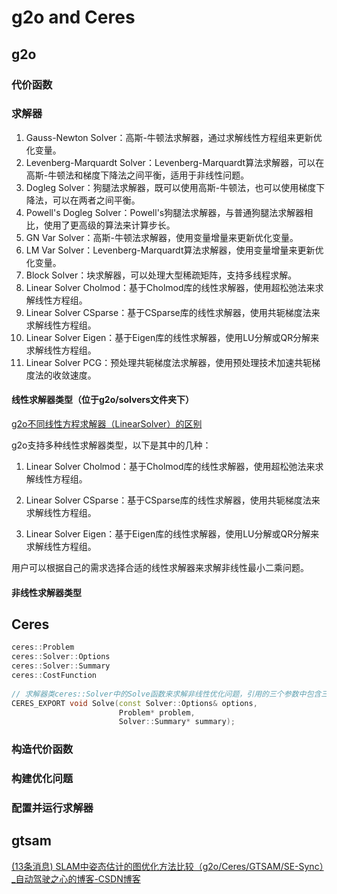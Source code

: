 # g2o and Ceres

## g2o

### 代价函数



### 求解器

1. Gauss-Newton Solver：高斯-牛顿法求解器，通过求解线性方程组来更新优化变量。
2. Levenberg-Marquardt Solver：Levenberg-Marquardt算法求解器，可以在高斯-牛顿法和梯度下降法之间平衡，适用于非线性问题。
3. Dogleg Solver：狗腿法求解器，既可以使用高斯-牛顿法，也可以使用梯度下降法，可以在两者之间平衡。
4. Powell's Dogleg Solver：Powell's狗腿法求解器，与普通狗腿法求解器相比，使用了更高级的算法来计算步长。
5. GN Var Solver：高斯-牛顿法求解器，使用变量增量来更新优化变量。
6. LM Var Solver：Levenberg-Marquardt算法求解器，使用变量增量来更新优化变量。
7. Block Solver：块求解器，可以处理大型稀疏矩阵，支持多线程求解。
8. Linear Solver Cholmod：基于Cholmod库的线性求解器，使用超松弛法来求解线性方程组。
9. Linear Solver CSparse：基于CSparse库的线性求解器，使用共轭梯度法来求解线性方程组。
10. Linear Solver Eigen：基于Eigen库的线性求解器，使用LU分解或QR分解来求解线性方程组。
11. Linear Solver PCG：预处理共轭梯度法求解器，使用预处理技术加速共轭梯度法的收敛速度。

#### 线性求解器类型（位于g2o/solvers文件夹下）

[g2o不同线性方程求解器（LinearSolver）的区别](https://blog.csdn.net/ziliwangmoe/article/details/89399540)

g2o支持多种线性求解器类型，以下是其中的几种：

1. Linear Solver Cholmod：基于Cholmod库的线性求解器，使用超松弛法来求解线性方程组。

2. Linear Solver CSparse：基于CSparse库的线性求解器，使用共轭梯度法来求解线性方程组。

3. Linear Solver Eigen：基于Eigen库的线性求解器，使用LU分解或QR分解来求解线性方程组。

用户可以根据自己的需求选择合适的线性求解器来求解非线性最小二乘问题。

#### 非线性求解器类型



## Ceres

```C++
ceres::Problem 
ceres::Solver::Options
ceres::Solver::Summary
ceres::CostFunction
    
// 求解器类ceres::Solver中的Solve函数来求解非线性优化问题，引用的三个参数中包含三个重要的类ceres::Problem 、ceres::Solver::Options、 ceres::Solver::Summary
CERES_EXPORT void Solve(const Solver::Options& options,
                        Problem* problem,
                        Solver::Summary* summary);
```

### 构造代价函数

### 构建优化问题

### 配置并运行求解器

## gtsam

[(13条消息) SLAM中姿态估计的图优化方法比较（g2o/Ceres/GTSAM/SE-Sync）_自动驾驶之心的博客-CSDN博客](https://blog.csdn.net/CV_Autobot/article/details/127456573)